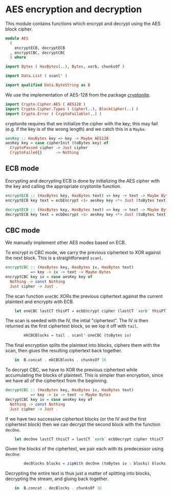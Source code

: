 # AES encryption and decryption

This module contains functions which encrypt and decrypt
using the AES block cipher.

```haskell
module AES
  (
    encryptECB, decryptECB
  , encryptCBC, decryptCBC
  ) where

import Bytes ( HasBytes(..), Bytes, xorb, chunksOf )

import Data.List ( scanl' )

import qualified Data.ByteString as B
```

We use the implementation of AES-128 from the package
[cryptonite](https://hackage.haskell.org/package/cryptonite).

```haskell
import Crypto.Cipher.AES ( AES128 )
import Crypto.Cipher.Types ( Cipher(..), BlockCipher(..) )
import Crypto.Error ( CryptoFailable(..) )
```

cryptonite requires that we initialize the cipher with the key;
this may fail (e.g. if the key is of the wrong length)
and we catch this in a `Maybe`.

```haskell
aesKey :: HasBytes key => key -> Maybe AES128
aesKey key = case cipherInit (toBytes key) of
  CryptoPassed cipher -> Just cipher
  CryptoFailed{}      -> Nothing
```

## ECB mode

Encrypting and decrypting ECB is done by initializing the AES cipher
with the key and calling the appropriate cryptonite function.

```haskell
encryptECB :: (HasBytes key, HasBytes text) => key -> text -> Maybe Bytes
encryptECB key text = ecbEncrypt <$> aesKey key <*> Just (toBytes text)

decryptECB :: (HasBytes key, HasBytes text) => key -> text -> Maybe Bytes
decryptECB key text = ecbDecrypt <$> aesKey key <*> Just (toBytes text)
```

## CBC mode

We manually implement other AES modes based on ECB.

To encrypt in CBC mode, we carry the previous ciphertext
to XOR against the next block.
This is a straightforward `scanl`.

```haskell
encryptCBC :: (HasBytes key, HasBytes iv, HasBytes text)
           => key -> iv -> text -> Maybe Bytes
encryptCBC key iv = case aesKey key of
  Nothing -> const Nothing
  Just cipher -> Just .
```

The scan function `oneCBC`
XORs the previous ciphertext against the current plaintext
and encrypts with ECB.

```haskell
    let oneCBC lastCT thisPT = ecbEncrypt cipher (lastCT `xorb` thisPT)
```

The scan is seeded with the IV, the intial "ciphertext".
The IV is then returned as the first ciphertext block,
so we lop it off with `tail`.

```haskell
        mkCBCBlocks = tail . scanl' oneCBC (toBytes iv)
```

The final encryption splits the plaintext into blocks,
ciphers them with the scan,
then glues the resulting ciphertext back together.

```haskell
    in  B.concat . mkCBCBlocks . chunksOf 16
```

To decrypt CBC, we have to XOR the previous ciphertext
while accumulating the blocks of plaintext.
This is simpler than encryption,
since we have all of the ciphertext from the beginning.

```haskell
decryptCBC :: (HasBytes key, HasBytes iv, HasBytes text)
           => key -> iv -> text -> Maybe Bytes
decryptCBC key iv = case aesKey key of
  Nothing -> const Nothing
  Just cipher -> Just .
```

If we have two successive ciphertext blocks
(or the IV and the first ciphertext block)
then we can decrypt the second block with the function `decOne`.

```haskell
    let decOne lastCT thisCT = lastCT `xorb` ecbDecrypt cipher thisCT
```

Given the blocks of the ciphertext,
we pair each with its predecessor using `decOne`:

```haskell
        decBlocks blocks = zipWith decOne (toBytes iv : blocks) blocks
```

Decrypting the entire text is thus just a matter of splitting into blocks,
decrypting the stream, and gluing back together.

```haskell
    in  B.concat . decBlocks . chunksOf 16
```
